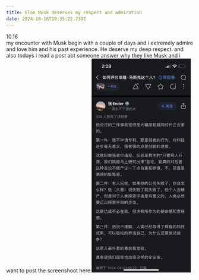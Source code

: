 ```yaml
---
title: Elon Musk deserves my respect and admiration
date: 2024-10-16T19:35:22.739Z
---
```


10.16  
my encounter with Musk begin with a couple of days and i extremely admire and love him and his past experience. He deserve my deep respect.
and also todays i read a post abt someone answer why they like Musk and i want to post the screenshoot here:![IMG_8330.webp](https://github.com/0xemmkty/tinymind-blog/blob/main/assets/images/2024-10-16/1729107310489.webp?raw=true)